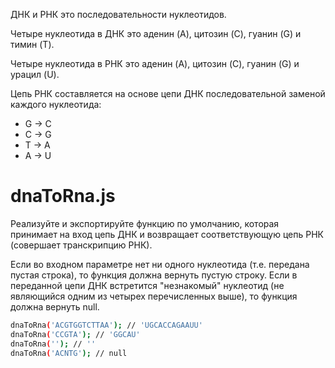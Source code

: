 ДНК и РНК это последовательности нуклеотидов.

Четыре нуклеотида в ДНК это аденин (A), цитозин (C), гуанин (G) и тимин (T).

Четыре нуклеотида в РНК это аденин (A), цитозин (C), гуанин (G) и урацил (U).

Цепь РНК составляется на основе цепи ДНК последовательной заменой каждого нуклеотида:

- G -> C
- C -> G
- T -> A
- A -> U

# dnaToRna.js

Реализуйте и экспортируйте функцию по умолчанию, которая принимает на вход цепь ДНК
и возвращает соответствующую цепь РНК (совершает транскрипцию РНК).

Если во входном параметре нет ни одного нуклеотида (т.е. передана пустая строка),
то функция должна вернуть пустую строку.
Если в переданной цепи ДНК встретится "незнакомый" нуклеотид (не являющийся одним из четырех перечисленных выше),
то функция должна вернуть null.

```sh
dnaToRna('ACGTGGTCTTAA'); // 'UGCACCAGAAUU'
dnaToRna('CCGTA'); // 'GGCAU'
dnaToRna(''); // ''
dnaToRna('ACNTG'); // null
```
